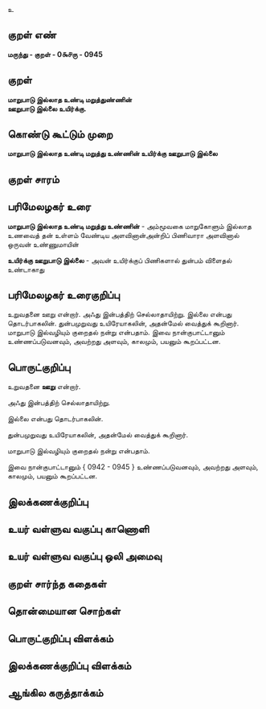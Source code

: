 உ

## குறள் எண் 

**மருந்து - குறள் - 0௯௪ரு - 0945**

## குறள் 

**மாறுபாடு இல்லாத உண்டி மறுத்துண்ணின்  
ஊறுபாடு இல்லை உயிர்க்கு.** 

## கொண்டு கூட்டும் முறை

**மாறுபாடு இல்லாத உண்டி மறுத்து உண்ணின் உயிர்க்கு ஊறுபாடு இல்லை**

## குறள் சாரம் 


## பரிமேலழகர் உரை

**மாறுபாடு இல்லாத உண்டி மறுத்து உண்ணின்** - அம்மூவகை மாறுகோளும் இல்லாத உணவைத் தன் உள்ளம் வேண்டிய அளவினான்அன்றிப் பிணிவாரா அளவினால் ஒருவன் உண்ணுமாயின் 

**உயிர்க்கு ஊறுபாடு இல்லை** - அவன் உயிர்க்குப் பிணிகளால் துன்பம் விளைதல் உண்டாகாது

## பரிமேலழகர் உரைகுறிப்பு   

உறுவதனை ஊறு என்றார். அஃது இன்பத்திற் செல்லாதாயிற்று. இல்லை என்பது தொடர்பாகலின். துன்பமுறுவது உயிரேயாகலின், அதன்மேல் வைத்துக் கூறினார். மாறுபாடு இல்வழியும் குறைதல் நன்று என்பதாம். இவை நான்குபாட்டானும் உண்ணப்படுவனவும், அவற்றது அளவும், காலமும், பயனும் கூறப்பட்டன.

## பொருட்குறிப்பு 

உறுவதனை **ஊறு** என்றார். 

அஃது இன்பத்திற் செல்லாதாயிற்று. 

இல்லை என்பது தொடர்பாகலின். 

துன்பமுறுவது உயிரேயாகலின், அதன்மேல் வைத்துக் கூறினார். 

மாறுபாடு இல்வழியும் குறைதல் நன்று என்பதாம். 

இவை நான்குபாட்டானும் { 0942 - 0945 } உண்ணப்படுவனவும், அவற்றது அளவும், காலமும், பயனும் கூறப்பட்டன.

## இலக்கணக்குறிப்பு  


## உயர் வள்ளுவ வகுப்பு காணொளி


## உயர் வள்ளுவ வகுப்பு ஒலி அமைவு 

 
## குறள் சார்ந்த கதைகள் 


## தொன்மையான சொற்கள்


## பொருட்குறிப்பு விளக்கம்


## இலக்கணக்குறிப்பு விளக்கம்


## ஆங்கில கருத்தாக்கம் 


